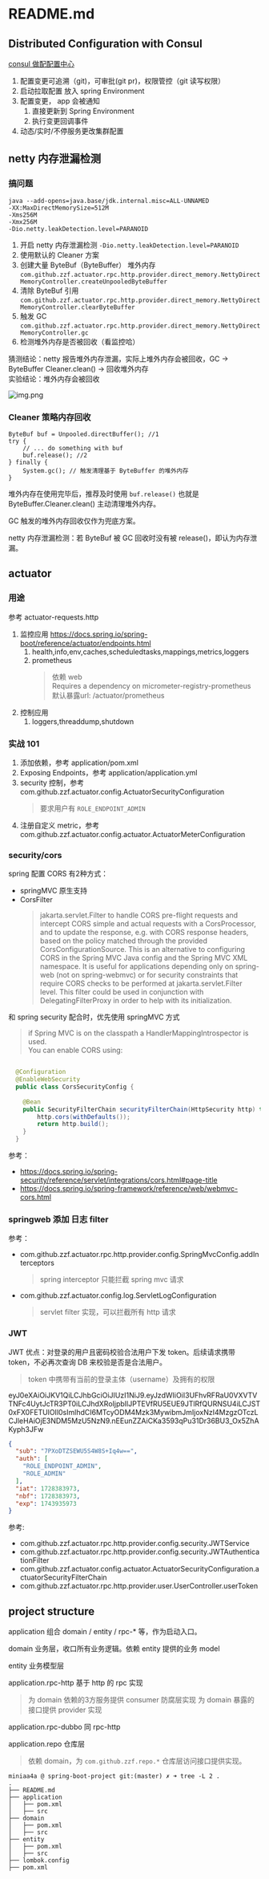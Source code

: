 # README.md

## Distributed Configuration with Consul

[consul 做配配置中心]( https://cloud.spring.io/spring-cloud-consul/reference/html/)

1. 配置变更可追溯（git)，可审批(git pr)，权限管控（git 读写权限）
2. 启动拉取配置 放入 spring Environment
3. 配置变更， app 会被通知
    1. 直接更新到 Spring Environment
    2. 执行变更回调事件
4. 动态/实时/不停服务更改集群配置
 
## netty 内存泄漏检测

### 搞问题

```shell
java --add-opens=java.base/jdk.internal.misc=ALL-UNNAMED
-XX:MaxDirectMemorySize=512M
-Xms256M
-Xmx256M
-Dio.netty.leakDetection.level=PARANOID
```

1. 开启 netty 内存泄漏检测 `-Dio.netty.leakDetection.level=PARANOID`
1. 使用默认的 Cleaner 方案
1. 创建大量 ByteBuf（ByteBuffer） 堆外内存 `com.github.zzf.actuator.rpc.http.provider.direct_memory.NettyDirectMemoryController.createUnpooledByteBuffer`
1. 清除 ByteBuf 引用 `com.github.zzf.actuator.rpc.http.provider.direct_memory.NettyDirectMemoryController.clearByteBuffer`
1. 触发 GC `com.github.zzf.actuator.rpc.http.provider.direct_memory.NettyDirectMemoryController.gc`
1. 检测堆外内存是否被回收（看监控哈）

猜测结论：netty 报告堆外内存泄漏，实际上堆外内存会被回收，GC -> ByteBuffer Cleaner.clean() -> 回收堆外内存  
实验结论：堆外内存会被回收

![img.png](README/img.png)

### Cleaner 策略内存回收

```text
ByteBuf buf = Unpooled.directBuffer(); //1
try {
    // ... do something with buf
    buf.release(); //2
} finally {
    System.gc(); // 触发清理基于 ByteBuffer 的堆外内存
}
```

堆外内存在使用完毕后，推荐及时使用 `buf.release()` 也就是 ByteBuffer.Cleaner.clean() 主动清理堆外内存。

GC 触发的堆外内存回收仅作为兜底方案。

netty 内存泄漏检测：若 ByteBuf 被 GC 回收时没有被 release()，即认为内存泄漏。

## actuator

### 用途

参考 actuator-requests.http

1. 监控应用 <https://docs.spring.io/spring-boot/reference/actuator/endpoints.html>
    1. health,info,env,caches,scheduledtasks,mappings,metrics,loggers
    1. prometheus
       > 依赖 web  
       > Requires a dependency on micrometer-registry-prometheus  
       > 默认暴露url: /actuator/prometheus
1. 控制应用
    1. loggers,threaddump,shutdown

### 实战 101

1. 添加依赖，参考 application/pom.xml
1. Exposing Endpoints，参考 application/application.yml
1. security 控制，参考 com.github.zzf.actuator.config.ActuatorSecurityConfiguration
   > 要求用户有 `ROLE_ENDPOINT_ADMIN`
1. 注册自定义 metric，参考 com.github.zzf.actuator.config.actuator.ActuatorMeterConfiguration

### security/cors

spring 配置 CORS 有2种方式：

- springMVC 原生支持
- CorsFilter
  > jakarta.servlet.Filter to handle CORS pre-flight requests and intercept CORS simple and actual requests with a CorsProcessor, and to update the response, e.g. with CORS response headers, based on the policy matched through the provided CorsConfigurationSource.
  This is an alternative to configuring CORS in the Spring MVC Java config and the Spring MVC XML namespace. It is useful for applications depending only on spring-web (not on spring-webmvc) or for security constraints that require CORS checks to be performed at jakarta.servlet.Filter level.
  This filter could be used in conjunction with DelegatingFilterProxy in order to help with its initialization.

和 spring security 配合时，优先使用 springMVC 方式
> if Spring MVC is on the classpath a HandlerMappingIntrospector is used.  
> You can enable CORS using:

```java

  @Configuration
  @EnableWebSecurity
  public class CorsSecurityConfig {
 
  	@Bean
  	public SecurityFilterChain securityFilterChain(HttpSecurity http) throws Exception {
  		http.cors(withDefaults());
  		return http.build();
  	}
  }
```

参考：
- <https://docs.spring.io/spring-security/reference/servlet/integrations/cors.html#page-title>
- <https://docs.spring.io/spring-framework/reference/web/webmvc-cors.html>

### springweb 添加 日志 filter

参考：
- com.github.zzf.actuator.rpc.http.provider.config.SpringMvcConfig.addInterceptors
  > spring interceptor 只能拦截 spring mvc 请求
- com.github.zzf.actuator.config.log.ServletLogConfiguration
  > servlet filter 实现，可以拦截所有 http 请求

### JWT

JWT 优点：对登录的用户且密码校验合法用户下发 token。后续请求携带 token，不必再次查询 DB 来校验是否是合法用户。
> token 中携带有当前的登录主体（username）及拥有的权限

eyJ0eXAiOiJKV1QiLCJhbGciOiJIUzI1NiJ9.eyJzdWIiOiI3UFhvRFRaU0VXVTVTNFc4UytJcTR3PT0iLCJhdXRoIjpbIlJPTEVfRU5EUE9JTlRfQURNSU4iLCJST0xFX0FETUlOIl0sImlhdCI6MTcyODM4Mzk3MywibmJmIjoxNzI4MzgzOTczLCJleHAiOjE3NDM5MzU5NzN9.nEEunZZAiCKa3593qPu31Dr36BU3_Ox5ZhAKyph3JFw

```json
{
  "sub": "7PXoDTZSEWU5S4W8S+Iq4w==",
  "auth": [
    "ROLE_ENDPOINT_ADMIN",
    "ROLE_ADMIN"
  ],
  "iat": 1728383973,
  "nbf": 1728383973,
  "exp": 1743935973
}
```

参考: 
- com.github.zzf.actuator.rpc.http.provider.config.security.JWTService
- com.github.zzf.actuator.rpc.http.provider.config.security.JWTAuthenticationFilter
- com.github.zzf.actuator.config.actuator.ActuatorSecurityConfiguration.actuatorSecurityFilterChain
- com.github.zzf.actuator.rpc.http.provider.user.UserController.userToken

## project structure

application 组合 domain / entity / rpc-* 等，作为启动入口。

domain 业务层，收口所有业务逻辑。依赖 entity 提供的业务 model

entity 业务模型层

application.rpc-http 基于 http 的 rpc 实现
> 为 domain 依赖的3方服务提供 consumer 防腐层实现
> 为 domain 暴露的接口提供 provider 实现

application.rpc-dubbo 同 rpc-http

application.repo 仓库层
> 依赖 domain，为 `com.github.zzf.repo.*` 仓库层访问接口提供实现。

```text
miniaa4a @ spring-boot-project git:(master) ✗ ➜ tree -L 2 .
.
├── README.md
├── application
│   ├── pom.xml
│   ├── src
├── domain
│   ├── pom.xml
│   ├── src
├── entity
│   ├── pom.xml
│   ├── src
├── lombok.config
├── pom.xml
```